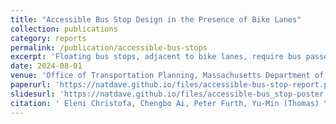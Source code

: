 ```yaml
---
title: "Accessible Bus Stop Design in the Presence of Bike Lanes"
collection: publications
category: reports
permalink: /publication/accessible-bus-stops
excerpt: 'Floating bus stops, adjacent to bike lanes, require bus passengers to cross the bike lane to board or alight, creating challenges, especially for visually impaired and wheelchair users. This study examined different floating bus stop designs in Greater Boston, analyzing rider behavior and conflicts with bicyclists, and provides design recommendations to improve accessibility and safety.'
date: 2024-08-01
venue: 'Office of Transportation Planning, Massachusetts Department of Transportation'
paperurl: 'https://natdave.github.io/files/accessible-bus-stop-report.pdf'
slidesurl: 'https://natdave.github.io/files/accessible-bus_stop-poster.pdf'
citation: ' Eleni Christofa, Chengbo Ai, Peter Furth, Yu-Min (Thomas) Yang, Dewan Tanvir Ahammed, Nathan David Obeng-Amoako (August 2024). &quot;Accessible Bus Stop Design in the Presence of Bike Lanes.&quot; <i>Office of Transportation Planning, Massachusetts, Department of Transportation.</i> Boston, MA.'
---
```

